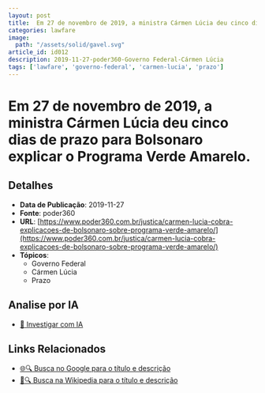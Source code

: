 ```yaml
---
layout: post
title:  Em 27 de novembro de 2019, a ministra Cármen Lúcia deu cinco dias de prazo para Bolsonaro explicar o Programa Verde Amarelo.
categories: lawfare
image: 
  path: "/assets/solid/gavel.svg"
article_id: id012
description: 2019-11-27-poder360-Governo Federal-Cármen Lúcia
tags: ['lawfare', 'governo-federal', 'carmen-lucia', 'prazo']
---
```


# Em 27 de novembro de 2019, a ministra Cármen Lúcia deu cinco dias de prazo para Bolsonaro explicar o Programa Verde Amarelo.

## Detalhes
- **Data de Publicação**: 2019-11-27
- **Fonte**: poder360
- **URL**: [https://www.poder360.com.br/justica/carmen-lucia-cobra-explicacoes-de-bolsonaro-sobre-programa-verde-amarelo/](https://www.poder360.com.br/justica/carmen-lucia-cobra-explicacoes-de-bolsonaro-sobre-programa-verde-amarelo/)
- **Tópicos**:
  - Governo Federal
  - Cármen Lúcia
  - Prazo

## Analise por IA
- [🤖 Investigar com IA](https://www.perplexity.ai/search?q=%22not%C3%ADcia%20artigo%20Brasil%22%20Em%2027%20de%20novembro%20de%202019%2C%20a%20ministra%20C%C3%A1rmen%20L%C3%BAcia%20deu%20cinco%20dias%20de%20prazo%20para%20Bolsonaro%20explicar%20o%20Programa%20Verde%20Amarelo.%20poder360%202019-11-27)

## Links Relacionados
- [🌐🔍 Busca no Google para o título e descrição](https://www.google.com/search?q=%22not%C3%ADcia%20artigo%20Brasil%22%20Em%2027%20de%20novembro%20de%202019%2C%20a%20ministra%20C%C3%A1rmen%20L%C3%BAcia%20deu%20cinco%20dias%20de%20prazo%20para%20Bolsonaro%20explicar%20o%20Programa%20Verde%20Amarelo.%20poder360%202019-11-27)
- [📖🔍 Busca na Wikipedia para o título e descrição](https://pt.wikipedia.org/w/index.php?search=%22not%C3%ADcia%20artigo%20Brasil%22%20Em%2027%20de%20novembro%20de%202019%2C%20a%20ministra%20C%C3%A1rmen%20L%C3%BAcia%20deu%20cinco%20dias%20de%20prazo%20para%20Bolsonaro%20explicar%20o%20Programa%20Verde%20Amarelo.%20poder360%202019-11-27)

